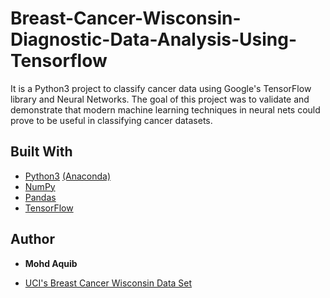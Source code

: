 # Breast-Cancer-Wisconsin-Diagnostic-Data-Analysis-Using-Tensorflow


It is a Python3 project to classify cancer data using
Google's TensorFlow library and Neural Networks.  The goal of this
project was to validate and demonstrate that modern machine learning
techniques in neural nets could prove to be useful in classifying
cancer datasets.


## Built With

* [Python3](https://www.python.org/downloads/)
[(Anaconda)](https://www.continuum.io/downloads)
* [NumPy](http://www.numpy.org/)
* [Pandas](http://pandas.pydata.org/)
* [TensorFlow](https://www.tensorflow.org)


## Author

* **Mohd Aquib**

* [UCI's Breast Cancer Wisconsin Data Set](https://archive.ics.uci.edu/ml/datasets/Breast+Cancer+Wisconsin+(Diagnostic))
